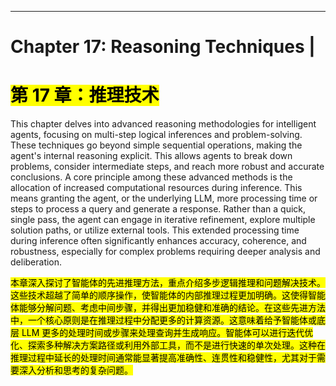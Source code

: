 ------

# Chapter 17: Reasoning Techniques | 

# <mark>第 17 章：推理技术</mark>

This chapter delves into advanced reasoning methodologies for intelligent agents, focusing on multi-step logical inferences and problem-solving. These techniques go beyond simple sequential operations, making the agent's internal reasoning explicit. This allows agents to break down problems, consider intermediate steps, and reach more robust and accurate conclusions.  A core principle among these advanced methods is the allocation of increased computational resources during inference. This means granting the agent, or the underlying LLM, more processing time or steps to process a query and generate a response. Rather than a quick, single pass, the agent can engage in iterative refinement, explore multiple solution paths, or utilize external tools. This extended processing time during inference often significantly enhances accuracy, coherence, and robustness, especially for complex problems requiring deeper analysis and deliberation.

<mark>本章深入探讨了智能体的先进推理方法，重点介绍多步逻辑推理和问题解决技术。这些技术超越了简单的顺序操作，使智能体的内部推理过程更加明确。这使得智能体能够分解问题、考虑中间步骤，并得出更加稳健和准确的结论。在这些先进方法中，一个核心原则是在推理过程中分配更多的计算资源。这意味着给予智能体或底层 LLM 更多的处理时间或步骤来处理查询并生成响应。智能体可以进行迭代优化、探索多种解决方案路径或利用外部工具，而不是进行快速的单次处理。这种在推理过程中延长的处理时间通常能显著提高准确性、连贯性和稳健性，尤其对于需要深入分析和思考的复杂问题。</mark>
